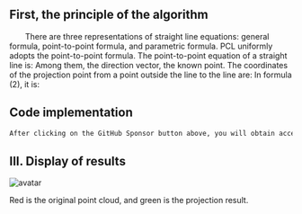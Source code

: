 ##  First, the principle of the algorithm 

  There are three representations of straight line equations: general formula, point-to-point formula, and parametric formula. PCL uniformly adopts the point-to-point formula. The point-to-point equation of a straight line is: Among them, the direction vector, the known point. The coordinates of the projection point from a point outside the line to the line are: In formula (2), it is:  

##  Code implementation 

 ```python  
After clicking on the GitHub Sponsor button above, you will obtain access permissions to my private code repository ( https://github.com/slowlon/my_code_bar ) to view this blog code. By searching the code number of this blog, you can find the code you need, code number is: 2024020309574577091
 ```  
##  III. Display of results 

![avatar]( 5e5fbba3310240cfaaf8fc2ccbf617b5.png) 

 Red is the original point cloud, and green is the projection result.  

